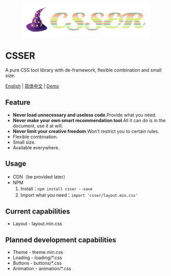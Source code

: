 <p align="center">
  <img src="./src/assets/logo.png">
</p>

# CSSER
A pure CSS tool library with de-framework, flexible combination and small size.

[English](https://github.com/hirgb/csser) | [简体中文](https://github.com/hirgb/csser/blob/master/README_zh.md) | [Demo]()

## Feature

- **Never load unnecessary and useless code**.Provide what you need.
- **Never make your own smart recommendation tool**.All it can do is in the document, use it at will.
- **Never limit your creative freedom**.Won't restrict you to certain rules.
- Flexible combination.
- Small size.
- Available everywhere.

## Usage
- CDN（be provided later）
- NPM
  1. Install：`npm install csser --save`
  2. Import what you need：`import 'csser/layout.min.css'`

## Current capabilities

- Layout - layout.min.css

## Planned development capabilities

- Theme - theme.min.css
- Loading - loading/*.css
- Buttons - buttons/*.css
- Animation - animation/*.css